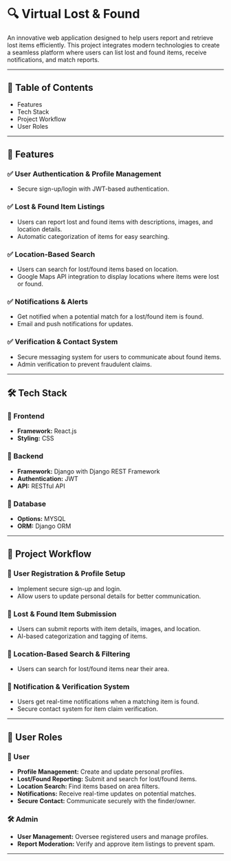 # 🔍 Virtual Lost & Found

An innovative web application designed to help users report and retrieve lost items efficiently. This project integrates modern technologies to create a seamless platform where users can list lost and found items, receive notifications, and match reports.

---

## 📜 Table of Contents

- Features
- Tech Stack
- Project Workflow
- User Roles

---

## 🚀 Features

### ✅ User Authentication & Profile Management
- Secure sign-up/login with JWT-based authentication.

### ✅ Lost & Found Item Listings
- Users can report lost and found items with descriptions, images, and location details.
- Automatic categorization of items for easy searching.

### ✅ Location-Based Search
- Users can search for lost/found items based on location.
- Google Maps API integration to display locations where items were lost or found.

### ✅ Notifications & Alerts
- Get notified when a potential match for a lost/found item is found.
- Email and push notifications for updates.

### ✅ Verification & Contact System
- Secure messaging system for users to communicate about found items.
- Admin verification to prevent fraudulent claims.

---

## 🛠️ Tech Stack

### 🔹 Frontend
- **Framework:** React.js
- **Styling:** CSS

### 🔹 Backend
- **Framework:** Django with Django REST Framework
- **Authentication:** JWT
- **API:** RESTful API

### 🔹 Database
- **Options:** MYSQL
- **ORM:** Django ORM
  
---

## 📌 Project Workflow

### 🏁 User Registration & Profile Setup
- Implement secure sign-up and login.
- Allow users to update personal details for better communication.

### 🔎 Lost & Found Item Submission
- Users can submit reports with item details, images, and location.
- AI-based categorization and tagging of items.

### 📍 Location-Based Search & Filtering
- Users can search for lost/found items near their area.

### 🔔 Notification & Verification System
- Users get real-time notifications when a matching item is found.
- Secure contact system for item claim verification.

---

## 👥 User Roles

### 👤 User
- **Profile Management:** Create and update personal profiles.
- **Lost/Found Reporting:** Submit and search for lost/found items.
- **Location Search:** Find items based on area filters.
- **Notifications:** Receive real-time updates on potential matches.
- **Secure Contact:** Communicate securely with the finder/owner.

### 🛠️ Admin
- **User Management:** Oversee registered users and manage profiles.
- **Report Moderation:** Verify and approve item listings to prevent spam.

---
